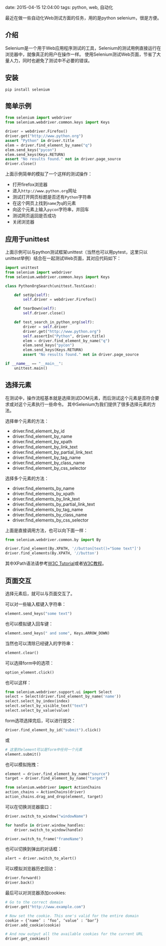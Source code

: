 date: 2015-04-15 12:04:00
tags: python, web, 自动化


最近在做一些自动化Web测试方面的任务，用的是python selenium，很是方便。


## 介绍

Selenium是一个用于Web应用程序测试的工具，Selenium的测试用例直接运行在浏览器中，就像真正的用户在操作一样。
使用Selenium测试Web页面，节省了大量人力，同时也避免了测试中不必要的错误。


## 安装

```
pip install selenium
```


## 简单示例

```python
from selenium import webdriver
from selenium.webdriver.common.keys import Keys

driver = webdriver.Firefox()
driver.get("http://www.python.org")
assert "Python" in driver.title
elem = driver.find_element_by_name("q")
elem.send_keys("pycon")
elem.send_keys(Keys.RETURN)
assert "No results found." not in driver.page_source
driver.close()
```

上面示例简单的模拟了一个这样的测试操作：

* 打开firefox浏览器
* 进入`http://www.python.org`网址
* 测试打开网页标题是否还有`Python`字符串
* 在这个网页上找到`name`为`q`的元素
* 向这个元素上输入`pycon`字符串，并回车
* 测试网页返回是否成功
* 关闭浏览器


## 应用于unittest

上面示例可以与python测试框架unittest（当然也可以用pytest，这里只以unittest举例）结合在一起测试Web页面，其对应代码如下：

```python
import unittest
from selenium import webdriver
from selenium.webdriver.common.keys import Keys

class PythonOrgSearch(unittest.TestCase):

    def setUp(self):
        self.driver = webdriver.Firefox()

    def tearDown(self):
        self.driver.close()

    def test_search_in_python_org(self):
        driver = self.driver
        driver.get("http://www.python.org")
        self.assertIn("Python", driver.title)
        elem = driver.find_element_by_name("q")
        elem.send_keys("pycon")
        elem.send_keys(Keys.RETURN)
        assert "No results found." not in driver.page_source

if __name__ == "__main__":
    unittest.main()
```


## 选择元素

在测试中，操作流程基本就是选择测试DOM元素，而后测试这个元素是否符合要求或对这个元素执行一些命令。
其中Selenium为我们提供了很多选择元素的方法。

选择单个元素的方法：

* driver.find\_element\_by\_id
* driver.find\_element\_by\_name
* driver.find\_element\_by\_xpath
* driver.find\_element\_by\_link\_text
* driver.find\_element\_by\_partial\_link\_text
* driver.find\_element\_by\_tag\_name
* driver.find\_element\_by\_class\_name
* driver.find\_element\_by\_css\_selector

选择多个元素的方法：

* driver.find\_elements\_by\_name
* driver.find\_elements\_by\_xpath
* driver.find\_elements\_by\_link\_text
* driver.find\_elements\_by\_partial\_link\_text
* driver.find\_elements\_by\_tag\_name
* driver.find\_elements\_by\_class\_name
* driver.find\_elements\_by\_css\_selector

上面是直接调用方法，也可以向下面一样：

```python
from selenium.webdriver.common.by import By

driver.find_element(By.XPATH, '//button[text()="Some text"]')
driver.find_elements(By.XPATH, '//button')
```

其中XPath语法请参考[W3C Tutorial](http://www.w3schools.com/xpath/)或者[W3C教程](http://www.w3school.com.cn/xpath/xpath_intro.asp)。


## 页面交互

选择元素后，就可以与页面交互了。

可以对一些输入框键入字符串：

```python
element.send_keys("some text")
```

也可以模拟键入回车键：

```python
element.send_keys(" and some", Keys.ARROW_DOWN)
```

当然也可以清除已经键入的字符串：

```python
element.clear()
```

可以选择form中的选项：

```python
option_element.click()
```

也可以这样：

```python
from selenium.webdriver.support.ui import Select
select = Select(driver.find_element_by_name('name'))
select.select_by_index(index)
select.select_by_visible_text("text")
select.select_by_value(value)
```

form选项选择完后，可以进行提交：

```python
driver.find_element_by_id("submit").click()
```

或

```python
# 这里的element可以是form中任何一个元素
element.submit()
```

也可以模拟拖拽：

```python
element = driver.find_element_by_name("source")
target = driver.find_element_by_name("target")

from selenium.webdriver import ActionChains
action_chains = ActionChains(driver)
action_chains.drag_and_drop(element, target)
```

可以在切换浏览器窗口：

```python
driver.switch_to_window("windowName")

for handle in driver.window_handles:
    driver.switch_to_window(handle)

driver.switch_to_frame("frameName")
```

也可以切换到弹出的对话框：

```python
alert = driver.switch_to_alert()
```

可以模拟浏览器历史回访：

```python
driver.forward()
driver.back()
```

最后可以对浏览器添加cookies:

```python
# Go to the correct domain
driver.get("http://www.example.com")

# Now set the cookie. This one's valid for the entire domain
cookie = {‘name’ : ‘foo’, ‘value’ : ‘bar’}
driver.add_cookie(cookie)

# And now output all the available cookies for the current URL
driver.get_cookies()
```

